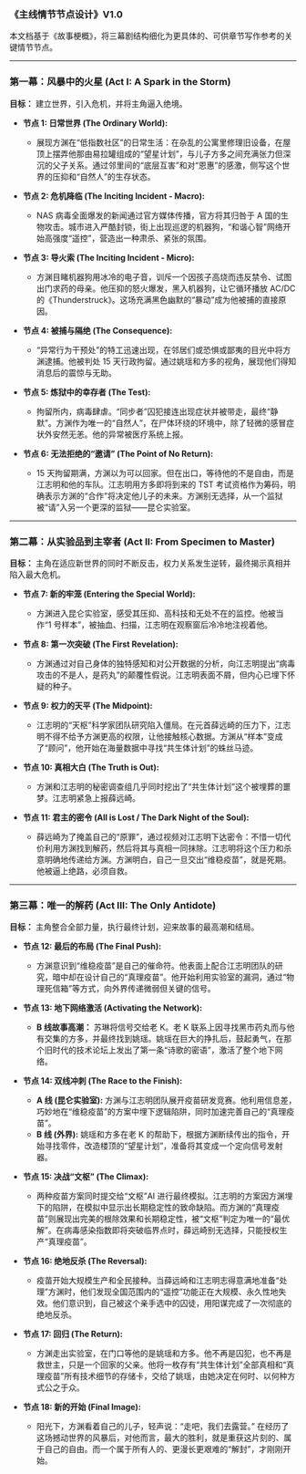 ### **《主线情节节点设计》V1.0**

本文档基于《故事梗概》，将三幕剧结构细化为更具体的、可供章节写作参考的关键情节节点。

---

### **第一幕：风暴中的火星 (Act I: A Spark in the Storm)**

**目标：** 建立世界，引入危机，并将主角逼入绝境。

- **节点 1: 日常世界 (The Ordinary World):**

  - 展现方渊在“低指数社区”的日常生活：在杂乱的公寓里修理旧设备，在屋顶上摆弄他那由易拉罐组成的“望星计划”，与儿子方多之间充满张力但深沉的父子关系。通过邻里间的“底层互害”和对“恩惠”的感激，侧写这个世界的压抑和“自然人”的生存状态。

- **节点 2: 危机降临 (The Inciting Incident - Macro):**

  - NAS 病毒全面爆发的新闻通过官方媒体传播，官方将其归咎于 A 国的生物攻击。城市进入严酷封锁，街上出现巡逻的机器狗，“和谐心智”网络开始高强度“遥控”，营造出一种肃杀、紧张的氛围。

- **节点 3: 导火索 (The Inciting Incident - Micro):**

  - 方渊目睹机器狗用冰冷的电子音，训斥一个因孩子高烧而违反禁令、试图出门求药的母亲。他压抑的怒火爆发，黑入机器狗，让它循环播放 AC/DC 的《Thunderstruck》。这场充满黑色幽默的“暴动”成为他被捕的直接原因。

- **节点 4: 被捕与隔绝 (The Consequence):**

  - “异常行为干预处”的特工迅速出现，在邻居们或恐惧或鄙夷的目光中将方渊逮捕。他被判处 15 天行政拘留。通过姚瑶和方多的视角，展现他们得知消息后的震惊与无助。

- **节点 5: 炼狱中的幸存者 (The Test):**

  - 拘留所内，病毒肆虐。“同步者”囚犯接连出现症状并被带走，最终“静默”。方渊作为唯一的“自然人”，在尸体环绕的环境中，除了轻微的感冒症状外安然无恙。他的异常被医疗系统上报。

- **节点 6: 无法拒绝的“邀请” (The Point of No Return):**
  - 15 天拘留期满，方渊以为可以回家。但在出口，等待他的不是自由，而是江志明和他的车队。江志明用方多即将到来的 TST 考试资格作为筹码，明确表示方渊的“合作”将决定他儿子的未来。方渊别无选择，从一个监狱被“请”入另一个更深的监狱——昆仑实验室。

---

### **第二幕：从实验品到主宰者 (Act II: From Specimen to Master)**

**目标：** 主角在适应新世界的同时不断反击，权力关系发生逆转，最终揭示真相并陷入最大危机。

- **节点 7: 新的牢笼 (Entering the Special World):**

  - 方渊进入昆仑实验室，感受其压抑、高科技和无处不在的监控。他被当作“1 号样本”，被抽血、扫描，江志明在观察窗后冷冷地注视着他。

- **节点 8: 第一次突破 (The First Revelation):**

  - 方渊通过对自己身体的独特感知和对公开数据的分析，向江志明提出“病毒攻击的不是人，是药丸”的颠覆性假说。江志明表面不屑，但内心已埋下怀疑的种子。

- **节点 9: 权力的天平 (The Midpoint):**

  - 江志明的“天枢”科学家团队研究陷入僵局。在元首薛远崎的压力下，江志明不得不给予方渊更高的权限，让他接触核心数据。方渊从“样本”变成了“顾问”，他开始在海量数据中寻找“共生体计划”的蛛丝马迹。

- **节点 10: 真相大白 (The Truth is Out):**

  - 方渊和江志明的秘密调查组几乎同时挖出了“共生体计划”这个被埋葬的噩梦。江志明紧急上报薛远崎。

- **节点 11: 君主的密令 (All is Lost / The Dark Night of the Soul):**
  - 薛远崎为了掩盖自己的“原罪”，通过视频对江志明下达密令：不惜一切代价利用方渊找到解药，然后将其与真相一同抹除。江志明将这个压力和杀意明确地传递给方渊。方渊明白，自己一旦交出“维稳疫苗”，就是死期。他被逼上绝路，必须自救。

---

### **第三幕：唯一的解药 (Act III: The Only Antidote)**

**目标：** 主角整合全部力量，执行最终计划，迎来故事的最高潮和结局。

- **节点 12: 最后的布局 (The Final Push):**

  - 方渊意识到“维稳疫苗”是自己的催命符。他表面上配合江志明团队的研究，暗中却在设计自己的“真理疫苗”。他开始利用实验室的漏洞，通过“物理死信箱”等方式，向外界传递微弱但关键的信号。

- **节点 13: 地下网络激活 (Activating the Network):**

  - **B 线故事高潮：** 苏琳将信号交给老 K。老 K 联系上因寻找黑市药丸而与他有交集的方多，并最终找到姚瑶。姚瑶在巨大的挣扎后，鼓起勇气，在那个旧时代的技术论坛上发出了第一条“诗歌的密语”，激活了整个地下网络。

- **节点 14: 双线冲刺 (The Race to the Finish):**

  - **A 线 (昆仑实验室):** 方渊与江志明团队展开疫苗研发竞赛。他利用信息差，巧妙地在“维稳疫苗”的方案中埋下逻辑陷阱，同时加速完善自己的“真理疫苗”。
  - **B 线 (外界):** 姚瑶和方多在老 K 的帮助下，根据方渊断续传出的指令，开始寻找零件，改造楼顶的“望星计划”，准备将其变成一个定向信号发射器。

- **节点 15: 决战“文枢” (The Climax):**

  - 两种疫苗方案同时提交给“文枢”AI 进行最终模拟。江志明的方案因方渊埋下的陷阱，在模拟中显示出长期稳定性的致命缺陷。而方渊的“真理疫苗”则展现出完美的根除效果和长期稳定性，被“文枢”判定为唯一的“最优解”。在病毒感染指数即将突破临界点时，薛远崎别无选择，只能授权生产“真理疫苗”。

- **节点 16: 绝地反杀 (The Reversal):**

  - 疫苗开始大规模生产和全民接种。当薛远崎和江志明志得意满地准备“处理”方渊时，他们发现全国范围内的“遥控”功能正在大规模、永久性地失效。他们意识到，自己被这个亲手选中的囚徒，用阳谋完成了一次彻底的绝地反杀。

- **节点 17: 回归 (The Return):**

  - 方渊走出实验室，在门口等他的是姚瑶和方多。他不再是囚犯，也不再是救世主，只是一个回家的父亲。他将一枚存有“共生体计划”全部真相和“真理疫苗”所有技术细节的存储卡，交给了姚瑶，由她决定在何时、以何种方式公之于众。

- **节点 18: 新的开始 (Final Image):**
  - 阳光下，方渊看着自己的儿子，轻声说：“走吧，我们去露营。” 在经历了这场撼动世界的风暴后，对他而言，最大的胜利，就是重获这片刻的、属于自己的自由。而一个属于所有人的、更漫长更艰难的“解封”，才刚刚开始。
